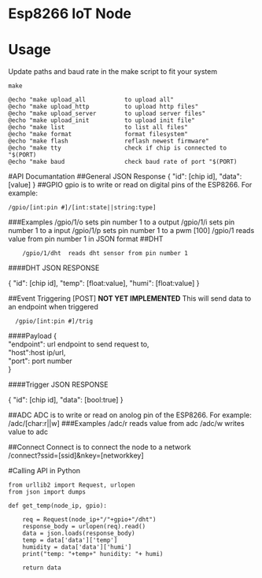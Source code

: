 # Esp8266 IoT Node

# Usage
Update paths and baud rate in the make script to fit your system
```
make
```
	@echo "make upload_all           to upload all"
	@echo "make upload_http          to upload http files"
	@echo "make upload_server        to upload server files"
	@echo "make upload_init          to upload init file"
	@echo "make list                 to list all files"
	@echo "make format               format filesystem"
	@echo "make flash                reflash newest firmware"
	@echo "make tty                  check if chip is connected to "$(PORT)
	@echo "make baud                 check baud rate of port "$(PORT)
#API Documantation
##General JSON Response
{
  "id": [chip id],
  "data": [value]
}
##GPIO
gpio is to write or read on digital pins of the ESP8266. For example:<BR>
```
/gpio/[int:pin #]/[int:state||string:type]
```
###Examples
    /gpio/1/o    sets pin number 1 to a output
    /gpio/1/i    sets pin number 1 to a input
    /gpio/1/p    sets pin number 1 to a pwm [100]
    /gpio/1      reads value from pin number 1 in JSON format
##DHT
```
    /gpio/1/dht  reads dht sensor from pin number 1
```
####DHT JSON RESPONSE

{
  "id": [chip id],
  "temp": [float:value],
  "humi": [float:value]
}

##Event Triggering [POST] **NOT YET IMPLEMENTED**
This will send data to an endpoint when triggered
```
  /gpio/[int:pin #]/trig
```
####Payload
{<BR>
 "endpoint": url endpoint to send request to,<BR>
 "host":host ip/url,<BR>
 "port": port number<BR>
 }

####Trigger JSON RESPONSE

{
  "id": [chip id],
  "data": [bool:true]
}

##ADC
ADC is to write or read on anolog pin of the ESP8266. For example:<BR>
/adc/[char:r||w]
###Examples
    /adc/r      reads value from adc
    /adc/w   writes value to adc

##Connect
Connect is to connect the node to a network<BR>
/connect?ssid=[ssid]&nkey=[networkkey]

#Calling API in Python
```
from urllib2 import Request, urlopen
from json import dumps

def get_temp(node_ip, gpio):

    req = Request(node_ip+"/"+gpio+"/dht")
    response_body = urlopen(req).read()
    data = json.loads(response_body)
    temp = data['data']['temp']
    humidity = data['data']['humi']
    print("temp: "+temp+" hunidity: "+ humi)

    return data
```
